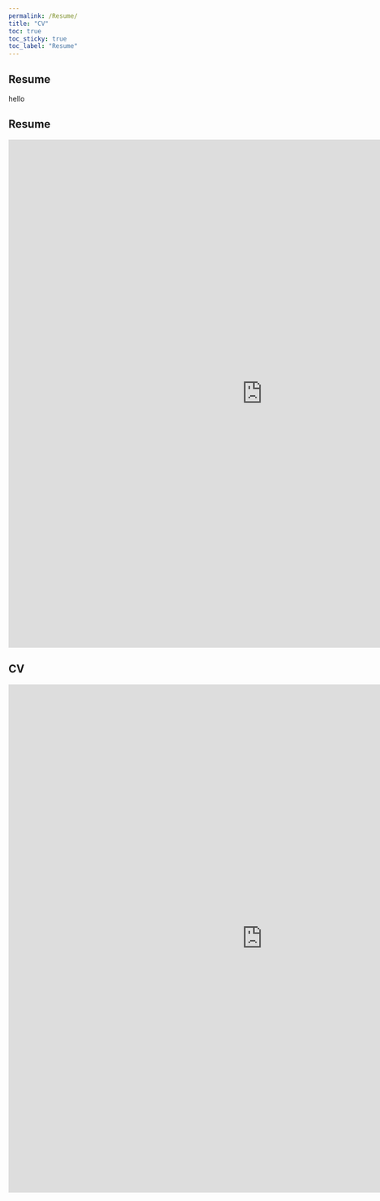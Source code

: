 ```yaml
---
permalink: /Resume/
title: "CV"
toc: true
toc_sticky: true
toc_label: "Resume"
---
```


## Resume
hello 

## Resume

<embed src="https://jacob-spiegel.github.io/Jacob-Spiegel/assets/Resume_CV/Jacob_Spiegel_Resume.pdf?zoom=50" width="1000" height="1000">


## CV

<embed src="https://jacob-spiegel.github.io/Jacob-Spiegel/assets/Resume_CV/Jacob_Spiegel_CV.pdf?zoom=50" width="1000" height="1000">